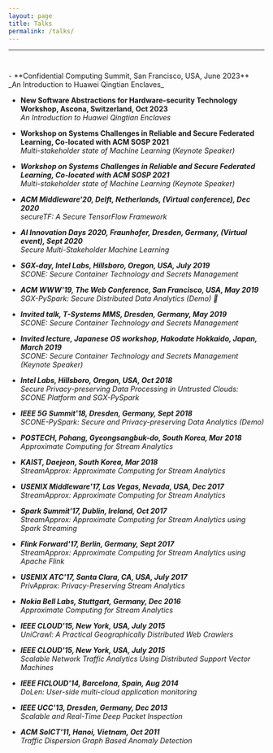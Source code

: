```yaml
---
layout: page
title: Talks
permalink: /talks/
---
```

-----
<hr style="height:10pt; visibility:hidden;" />
- **Confidential Computing Summit, San Francisco, USA, June 2023** <br>
_An Introduction to Huawei Qingtian Enclaves_

- **New Software Abstractions for Hardware-security Technology Workshop, Ascona, Switzerland, Oct 2023** <br>
_An Introduction to Huawei Qingtian Enclaves_

- **Workshop on Systems Challenges in Reliable and Secure Federated Learning, Co-located with ACM SOSP 2021** <br>
_Multi-stakeholder state of Machine Learning_ (<em><a class="tosu">Keynote Speaker</a>)

- **Workshop on Systems Challenges in Reliable and Secure Federated Learning, Co-located with ACM SOSP 2021** <br>
_Multi-stakeholder state of Machine Learning_ (<em><a class="tosu">Keynote Speaker</a>)

- **ACM Middleware'20, Delft, Netherlands, (Virtual conference), Dec 2020** <br> 
_secureTF: A Secure TensorFlow Framework_

- **AI Innovation Days 2020, Fraunhofer, Dresden, Germany, (Virtual event), Sept 2020** <br>
_Secure Multi-Stakeholder Machine Learning_

- **SGX-day, Intel Labs, Hillsboro, Oregon, USA, July 2019** <br>
_SCONE: Secure Container Technology and Secrets Management_

- **ACM WWW'19, The Web Conference, San Francisco, USA, May 2019** <br>
_SGX-PySpark: Secure Distributed Data Analytics (Demo)_
 
- **Invited talk, T-Systems MMS, Dresden, Germany, May 2019** <br>
_SCONE: Secure Container Technology and Secrets Management_

- **Invited lecture, Japanese OS workshop, Hakodate Hokkaido, Japan, March 2019** <br>
_SCONE: Secure Container Technology and Secrets Management_ (<em><a class="tosu">Keynote Speaker</a>)

- **Intel Labs, Hillsboro, Oregon, USA, Oct 2018** <br>
_Secure Privacy-preserving Data Processing in Untrusted Clouds: SCONE Platform and SGX-PySpark_ 

- **IEEE 5G Summit'18, Dresden, Germany, Sept 2018** <br>
_SCONE-PySpark: Secure and Privacy-preserving Data Analytics (Demo)_

- **POSTECH, Pohang, Gyeongsangbuk-do, South Korea, Mar 2018** <br>
_Approximate Computing for Stream Analytics_

- **KAIST, Daejeon, South Korea, Mar 2018** <br>
_StreamApprox: Approximate Computing for Stream Analytics_

- **USENIX Middleware'17, Las Vegas, Nevada, USA, Dec 2017** <br>
_StreamApprox: Approximate Computing for Stream Analytics_

- **Spark Summit'17, Dublin, Ireland, Oct 2017** <br>
_StreamApprox: Approximate Computing for Stream Analytics using Spark Streaming_

- **Flink Forward'17, Berlin, Germany, Sept 2017** <br>
_StreamApprox: Approximate Computing for Stream Analytics using Apache Flink_

- **USENIX ATC'17, Santa Clara, CA, USA, July 2017** <br>
_PrivApprox: Privacy-Preserving Stream Analytics_

- **Nokia Bell Labs, Stuttgart, Germany, Dec 2016** <br>
_Approximate Computing for Stream Analytics_

- **IEEE CLOUD'15, New York, USA, July 2015** <br>
_UniCrawl: A Practical Geographically Distributed Web Crawlers_

- **IEEE CLOUD'15, New York, USA, July 2015** <br>
_Scalable Network Traffic Analytics Using Distributed Support Vector Machines_

- **IEEE FICLOUD'14, Barcelona, Spain, Aug 2014** <br>
_DoLen: User-side multi-cloud application monitoring_

- **IEEE UCC'13, Dresden, Germany, Dec 2013** <br>
_Scalable and Real-Time Deep Packet Inspection_

- **ACM SoICT'11, Hanoi, Vietnam, Oct 2011** <br>
_Traffic Dispersion Graph Based Anomaly Detection_
